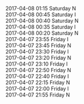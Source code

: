 2017-04-08 01:15 Saturday  N  
2017-04-08 00:45 Saturday  I  
2017-04-08 00:40 Saturday  N  
2017-04-08 00:35 Saturday  I  
2017-04-08 00:20 Saturday  N  
2017-04-07 23:55 Friday  I  
2017-04-07 23:45 Friday  N  
2017-04-07 23:30 Friday  I  
2017-04-07 23:20 Friday  N  
2017-04-07 23:10 Friday  I  
2017-04-07 22:50 Friday  N  
2017-04-07 22:40 Friday  I  
2017-04-07 22:15 Friday  N  
2017-04-07 22:00 Friday  I  
2017-04-07 21:55 Friday  N  
